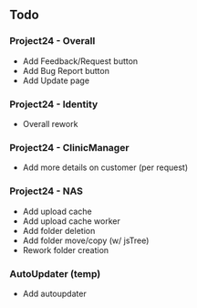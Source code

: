 
## Todo

### Project24 - Overall
- Add Feedback/Request button
- Add Bug Report button
- Add Update page

### Project24 - Identity
- Overall rework

### Project24 - ClinicManager
- Add more details on customer (per request)

### Project24 - NAS
- Add upload cache
- Add upload cache worker
- Add folder deletion
- Add folder move/copy (w/ jsTree)
- Rework folder creation

### AutoUpdater (temp)
- Add autoupdater
